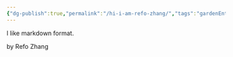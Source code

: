 ```yaml
---
{"dg-publish":true,"permalink":"/hi-i-am-refo-zhang/","tags":"gardenEntry"}
---
```



I like markdown format.

by Refo Zhang